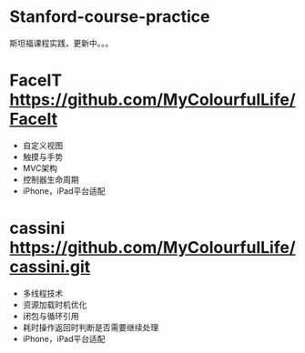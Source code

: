 # Stanford-course-practice
斯坦福课程实践，更新中。。。

# FaceIT https://github.com/MyColourfulLife/FaceIt
- 自定义视图
- 触摸与手势
- MVC架构
- 控制器生命周期
- iPhone，iPad平台适配

# cassini https://github.com/MyColourfulLife/cassini.git
- 多线程技术
- 资源加载时机优化
- 闭包与循环引用
- 耗时操作返回时判断是否需要继续处理
- iPhone，iPad平台适配

